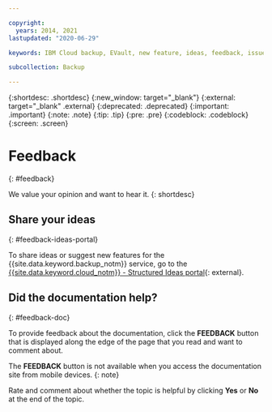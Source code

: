 ```yaml
---

copyright:
  years: 2014, 2021
lastupdated: "2020-06-29"

keywords: IBM Cloud backup, EVault, new feature, ideas, feedback, issues

subcollection: Backup

---
```

{:shortdesc: .shortdesc}
{:new_window: target="_blank"}
{:external: target="_blank" .external}
{:deprecated: .deprecated}
{:important: .important}
{:note: .note}
{:tip: .tip}
{:pre: .pre}
{:codeblock: .codeblock}
{:screen: .screen}

# Feedback
{: #feedback}

We value your opinion and want to hear it.
{: shortdesc}

## Share your ideas
{: #feedback-ideas-portal}

To share ideas or suggest new features for the {{site.data.keyword.backup_notm}} service, go to the [{{site.data.keyword.cloud_notm}} - Structured Ideas portal](http://ibm.biz/cloudideas){: external}.

## Did the documentation help?
{: #feedback-doc}

To provide feedback about the documentation, click the **FEEDBACK** button that is displayed along the edge of the page that you read and want to comment about.

The **FEEDBACK** button is not available when you access the documentation site from mobile devices.
{: note}

Rate and comment about whether the topic is helpful by clicking **Yes** or **No** at the end of the topic.
